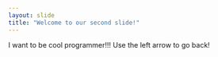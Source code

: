 ```yaml
---
layout: slide
title: "Welcome to our second slide!"
---
```

I want to be cool programmer!!!
Use the left arrow to go back!

